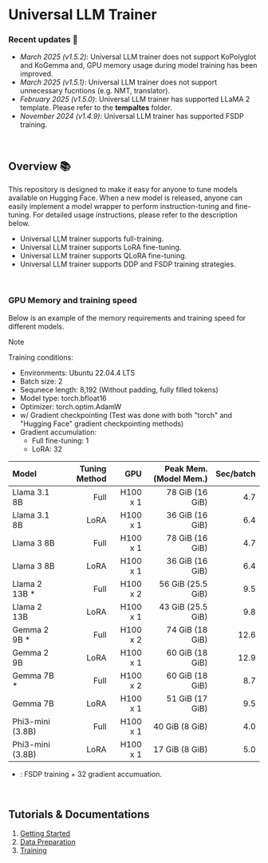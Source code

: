 # Universal LLM Trainer


### Recent updates 📣
* *March 2025 (v1.5.2)*: Universal LLM trainer does not support KoPolyglot and KoGemma and, GPU memory usage during model training has been improved.
* *March 2025 (v1.5.1)*: Universal LLM trainer does not support unnecessary fucntions (e.g. NMT, translator).
* *February 2025 (v1.5.0)*: Universal LLM trainer has supported LLaMA 2 template. Please refer to the **tempaltes** folder.
* *November 2024 (v1.4.9)*: Universal LLM trainer has supported FSDP training.

&nbsp;



## Overview 📚
This repository is designed to make it easy for anyone to tune models available on Hugging Face.
When a new model is released, anyone can easily implement a model wrapper to perform instruction-tuning and fine-tuning.
For detailed usage instructions, please refer to the description below.
* Universal LLM trainer supports full-training.
* Universal LLM trainer supports LoRA fine-tuning.
* Universal LLM trainer supports QLoRA fine-tuning.
* Universal LLM trainer supports DDP and FSDP training strategies.

&nbsp;


### GPU Memory and training speed
Below is an example of the memory requirements and training speed for different models.

> [!NOTE]
> Training conditions: 
> - Environments: Ubuntu 22.04.4 LTS
> - Batch size: 2
> - Sequnece length: 8,192 (Without padding, fully filled tokens)
> - Model type: torch.bfloat16
> - Optimizer: torch.optim.AdamW
> - w/ Gradient checkpointing (Test was done with both "torch" and "Hugging Face" gradient checkpointing methods)
> - Gradient accumulation: 
>   - Full fine-tuning: 1
>   - LoRA: 32

| Model | Tuning Method | GPU | Peak Mem. (Model Mem.) | Sec/batch |
|:- |-:|-:|-:|-:|
| Llama 3.1 8B    | Full | H100 x 1  | 78 GiB (16 GiB)    | 4.7    |
| Llama 3.1 8B    | LoRA | H100 x 1  | 36 GiB (16 GiB)    | 6.4    |
| Llama 3 8B      | Full | H100 x 1  | 78 GiB (16 GiB)    | 4.7    |
| Llama 3 8B      | LoRA | H100 x 1  | 36 GiB (16 GiB)    | 6.4    |
| Llama 2 13B *   | Full | H100 x 2  | 56 GiB (25.5 GiB)  | 9.5    |  
| Llama 2 13B     | LoRA | H100 x 1  | 43 GiB (25.5 GiB)  | 9.8    |
| Gemma 2 9B *    | Full | H100 x 2  | 74 GiB (18 GiB)    | 12.6   |
| Gemma 2 9B      | LoRA | H100 x 1  | 60 GiB (18 GiB)    | 12.9   |
| Gemma 7B *      | Full | H100 x 2  | 60 GiB (18 GiB)    | 8.7    |   
| Gemma 7B        | LoRA | H100 x 1  | 51 GiB (17 GiB)    | 9.5    |
| Phi3-mini (3.8B)| Full | H100 x 1  | 40 GiB (8 GiB)     | 4.0    |
| Phi3-mini (3.8B)| LoRA | H100 x 1  | 17 GiB (8 GiB)     | 5.0    |
* : FSDP training + 32 gradient accumuation.

&nbsp;

<!-- ## Repository Structure
This repository is structured as follows.
```
├── config
│   └── *.yaml
├── config_lora
│   └── *.yaml
│
├── data
│   └── ${DATA_NAME}
│       └── ${DATA_NAME}.pkl
│
├── demo
│   ├── front
│   │   └── design
│   └── server.py
│
├── docker
│   ├── Dockerfile
│   └── requirements.txt
│
├── src
│   ├── data_collection             # Datasets wrappers
│   ├── models                      # Model wrappers
│   ├── run
│   │   ├── chat.py                 # The entry point of simple chat demo for trained LLM model
│   │   ├── train_deepspeed.py      # The entry point of deepspeed LLM training
│   │   ├── train.py                # The entry point of LLM training
│   │   └── validation.py           # The entry point of evaluation of trained LLM model
│   ├── task
│   ├── tools
│   │   ...
│   │   └── tokenizers              # LLM tokenizer wrappers
│   ├── trainer
│   │   ├── build.py
│   │   ├── trainer_deepspeed.py    # Deepspeed training trainer
│   │   └── trainer.py              # Training trainer
│   └── utils
│
└── templates                       # LLM instruction templates
```
<br><br> -->

## Tutorials & Documentations
1. [Getting Started](./docs/1_getting_start.md)
2. [Data Preparation](./docs/2_data_preparation.md)
3. [Training](./docs/3_training.md)
